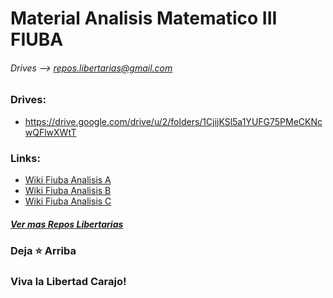 # Material Analisis Matematico III FIUBA
###### Drives --> repos.libertarias@gmail.com 

### Drives:
* https://drive.google.com/drive/u/2/folders/1CjijKSl5a1YUFG75PMeCKNcwQFlwXWtT

### Links:
* [Wiki Fiuba Analisis A](http://wiki.foros-fiuba.com.ar/materias:61:10)
* [Wiki Fiuba Analisis B](http://wiki.foros-fiuba.com.ar/materias:61:12)
* [Wiki Fiuba Analisis C](http://wiki.foros-fiuba.com.ar/materias:61:13)

##### [Ver mas Repos Libertarias](https://github.com/jporro?tab=repositories&q=&type=&language=&sort=stargazers)
### Deja ⭐ Arriba 
### Viva la Libertad Carajo!
